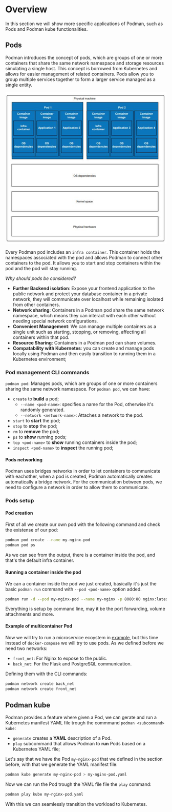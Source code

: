 # Overview
In this section we will show more specific applications of Podman, such as Pods and Podman kube functionalities.



## Pods

Podman introduces the concept of pods, which are groups of one or more containers that share the same network namespace and storage resources simulating a single host. This concept is borrowed from Kubernetes and allows for easier management of related containers. Pods allow you to group multiple services
together to form a larger service managed as a single entity.

<p align="center">
  <img src="images/pods.JPG" alt="Esempio di immagine" />
</p>

Every Podman pod includes an `infra container`. This container holds the namespaces associated with the pod and allows Podman to connect other containers to the pod. It allows you to start and stop containers within the pod and the pod will stay running.

*Why should pods be considered?*
 - **Further Backend isolation**: Expose your frontend application to the public network and protect your database container in a private network, they will communicate over localhost while remaining isolated from other containers.
 - **Network sharing**: Containers in a Podman pod share the same network namespace, which means they can interact with each other without needing special network configurations.
 - **Convenient Management**: We can manage multiple containers as a single unit such as starting, stopping, or removing, affecting all containers within that pod.
 - **Resource Sharing**: Containers in a Podman pod can share volumes.
 - **Compatability with Kubernetes**: you can create and manage pods locally using Podman and then easily transition to running them in a Kubernetes environment;



### Pod management CLI commands
```podman pod```: Manages pods, which are groups of one or more containers sharing the same network namespace.
  For ```podman pod```, we can have:
  - ```create``` to **build** a pod;
     - ```--name <pod-name>```: specifies a name for the Pod, otherwise it's randomly generated.
     - ```--network <network-name>```: Attaches a network to the pod.
  - ```start``` to **start** the pod;
  - ```stop``` to **stop** the pod;
  - ```rm``` to **remove** the pod;
  - ```ps``` to **show** running pods;
  - ```top <pod-name>``` to **show** running containers inside the pod;
  - ```inspect <pod-name>``` to **inspect** the running pod;

#### Pods networking
Podman uses bridges networks in order to let containers to communicate with eachother, when a pod is created, Podman automatically creates automatically a bridge network.
For the communication between pods, we need to configure a network in order to allow them to communicate.

### Pods setup
#### Pod creation
First of all we create our own pod with the following command and check the existense of our pod:
```bash
podman pod create --name my-nginx-pod
podman pod ps
```
As we can see from the output, there is a container inside the pod, and that's the default infra container.

#### Running a container inside the pod
We can a container inside the pod we just created, basically it's just the basic `podman run` command with `--pod <pod-name>` option added.
```bash
podman run -d --pod my-nginx-pod --name my-nginx -p 8080:80 nginx:latest
```
Everything is setup by command line, may it be the port forwarding, volume attachments and more.

#### Example of multicontainer Pod
Now we will try to run a microservice ecoystem in [example](https://github.com/NakajimaAkemi/Microservices-containerization/tree/master/workdir/isolation-compose), but this time instead of `docker-compose` we will try to use pods. As we defined before we need two networks:
 - `front_net`: For Nginx to expose to the public.
 - `back_net`: For the Flask and PostgreSQL communication.

Defining them with the CLI commands: 
 ```bash
podman network create back_net
podman network create front_net
```












## Podman kube
Podman provides a feature where given a Pod, we can gerate and run a Kubernetes manifest YAML file trough the commmand ```podman <subcommand> kube```:
  - ```generate``` creates a **YAML** description of a Pod.
  - ```play``` subcommand that allows Podman to **run** Pods based on a Kubernetes YAML file;

Let's say that we have the Pod `my-nginx-pod` that we defined in the section before, with that we generate the YAML manifest file:

```bash
podman kube generate my-nginx-pod > my-nginx-pod.yaml
```
Now we can run the Pod trough the YAML file file the `play` command:
```bash
podman play kube my-nginx-pod.yaml
```

With this we can seamlessly transition the workload to Kubernetes.



